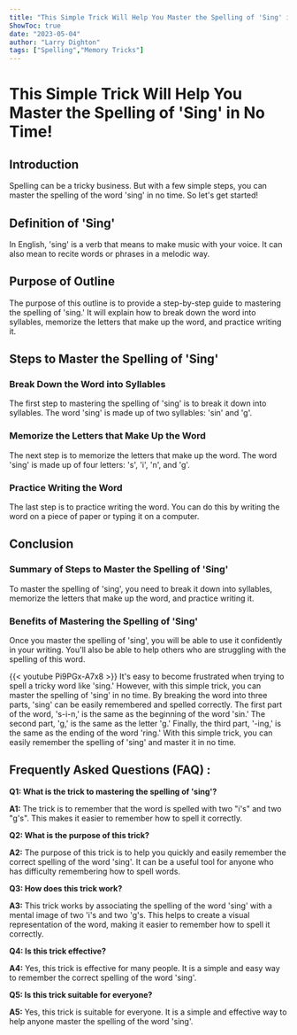 ```yaml
---
title: "This Simple Trick Will Help You Master the Spelling of 'Sing' in No Time!"
ShowToc: true 
date: "2023-05-04"
author: "Larry Dighton" 
tags: ["Spelling","Memory Tricks"]
---
```

# This Simple Trick Will Help You Master the Spelling of 'Sing' in No Time! 

## Introduction 

Spelling can be a tricky business. But with a few simple steps, you can master the spelling of the word 'sing' in no time. So let's get started!

## Definition of 'Sing'

In English, 'sing' is a verb that means to make music with your voice. It can also mean to recite words or phrases in a melodic way.

## Purpose of Outline

The purpose of this outline is to provide a step-by-step guide to mastering the spelling of 'sing.' It will explain how to break down the word into syllables, memorize the letters that make up the word, and practice writing it. 

## Steps to Master the Spelling of 'Sing'

### Break Down the Word into Syllables 

The first step to mastering the spelling of 'sing' is to break it down into syllables. The word 'sing' is made up of two syllables: 'sin' and 'g'. 

### Memorize the Letters that Make Up the Word 

The next step is to memorize the letters that make up the word. The word 'sing' is made up of four letters: 's', 'i', 'n', and 'g'. 

### Practice Writing the Word 

The last step is to practice writing the word. You can do this by writing the word on a piece of paper or typing it on a computer. 

## Conclusion

### Summary of Steps to Master the Spelling of 'Sing'

To master the spelling of 'sing', you need to break it down into syllables, memorize the letters that make up the word, and practice writing it. 

### Benefits of Mastering the Spelling of 'Sing'

Once you master the spelling of 'sing', you will be able to use it confidently in your writing. You'll also be able to help others who are struggling with the spelling of this word.

{{< youtube Pi9PGx-A7x8 >}} 
It's easy to become frustrated when trying to spell a tricky word like 'sing.' However, with this simple trick, you can master the spelling of 'sing' in no time. By breaking the word into three parts, 'sing' can be easily remembered and spelled correctly. The first part of the word, 's-i-n,' is the same as the beginning of the word 'sin.' The second part, 'g,' is the same as the letter 'g.' Finally, the third part, '-ing,' is the same as the ending of the word 'ring.' With this simple trick, you can easily remember the spelling of 'sing' and master it in no time.

## Frequently Asked Questions (FAQ) :
**Q1: What is the trick to mastering the spelling of 'sing'?**

**A1:** The trick is to remember that the word is spelled with two "i's" and two "g's". This makes it easier to remember how to spell it correctly.

**Q2: What is the purpose of this trick?**

**A2:** The purpose of this trick is to help you quickly and easily remember the correct spelling of the word 'sing'. It can be a useful tool for anyone who has difficulty remembering how to spell words.

**Q3: How does this trick work?**

**A3:** This trick works by associating the spelling of the word 'sing' with a mental image of two 'i's and two 'g's. This helps to create a visual representation of the word, making it easier to remember how to spell it correctly.

**Q4: Is this trick effective?**

**A4:** Yes, this trick is effective for many people. It is a simple and easy way to remember the correct spelling of the word 'sing'.

**Q5: Is this trick suitable for everyone?**

**A5:** Yes, this trick is suitable for everyone. It is a simple and effective way to help anyone master the spelling of the word 'sing'.





